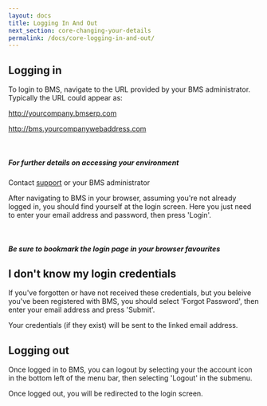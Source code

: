 ```yaml
---
layout: docs
title: Logging In And Out
next_section: core-changing-your-details
permalink: /docs/core-logging-in-and-out/
---
```


## Logging in

To login to BMS, navigate to the URL provided by your BMS administrator. Typically the URL could appear as:

http://yourcompany.bmserp.com

http://bms.yourcompanywebaddress.com

<div class="note info">
  <span class="icon-quote-left icon-large">&nbsp;</span>
  <h5>For further details on accessing your environment</h5>
  <p>Contact <a id="Intercom" class="noRedirect" href="mailto:c772676240e0bea1fa03f8bbf21edc26778efc65@incoming.intercom.io">support</a> or your BMS administrator</p>
</div>

After navigating to BMS in your browser, assuming you're not already logged in, you should find yourself at the login screen. Here you just need to enter your email address and password, then press 'Login'.

<div class="note">
  <span class="icon-star icon-large">&nbsp;</span>
  <h5>Be sure to bookmark the login page in your browser favourites</h5>
</div>


## I don't know my login credentials

If you've forgotten or have not received these credentials, but you beleive you've been registered with BMS, you should select 'Forgot Password', then enter your email address and press 'Submit'.

Your credentials (if they exist) will be sent to the linked email address.

## Logging out

Once logged in to BMS, you can logout by selecting your the account icon in the bottom left of the menu bar, then selecting 'Logout' in the submenu.

Once logged out, you will be redirected to the login screen.